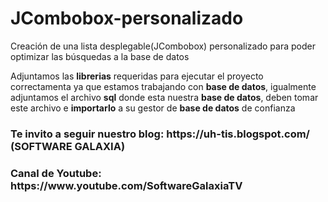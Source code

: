 # JCombobox-personalizado
Creación de una lista desplegable(JCombobox) personalizado para poder optimizar las búsquedas a la base de datos

<p>Adjuntamos las <b>librerias</b> requeridas para ejecutar el proyecto correctamenta ya que estamos trabajando con <b>base de datos</b>, 
  igualmente adjuntamos el archivo <b>sql</b> donde esta nuestra <b>base de datos</b>, deben tomar este archivo e <b>importarlo</b> a su gestor de <b>base de datos</b> de confianza</p>

<h3> Te invito a seguir nuestro blog: https://uh-tis.blogspot.com/ (SOFTWARE GALAXIA) </h3>
<h3> Canal de Youtube: https://www.youtube.com/SoftwareGalaxiaTV </h3>
